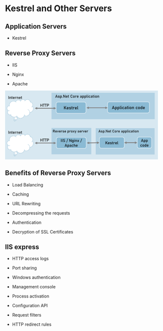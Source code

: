 ﻿
# Kestrel and Other Servers
## Application Servers   

- Kestrel

## Reverse Proxy Servers

- IIS

- Nginx   

- Apache

![reverse proxy servers](assets/servers.png)


## Benefits of Reverse Proxy Servers

- Load Balancing

- Caching

- URL Rewriting

- Decompressing the requests

- Authentication

- Decryption of SSL Certificates



## IIS express

- HTTP access logs

- Port sharing

- Windows authentication

- Management console

- Process activation

- Configuration API

- Request filters

- HTTP redirect rules